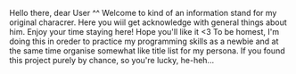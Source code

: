 Hello there, dear User ^^
Welcome to kind of an information stand for my original characrer. Here you wiil get acknowledge with general things about him. Enjoy your time staying here! Hope you'll like it <3
To be homest, I'm doing this in oreder to practice my programming skills as a newbie and at the same time organise somewhat like title list for my persona. If you found this project purely by chance, so you're lucky, he-heh...
